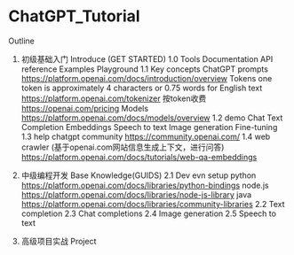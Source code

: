 # ChatGPT_Tutorial

Outline
1. 初级基础入门 Introduce (GET STARTED) 
    1.0 Tools
        Documentation 
        API reference 
        Examples 
        Playground
    1.1 Key concepts
        ChatGPT
        prompts
            https://platform.openai.com/docs/introduction/overview
        Tokens
            one token is approximately 4 characters or 0.75 words for English text
            https://platform.openai.com/tokenizer
            按token收费
            https://openai.com/pricing
        Models
            https://platform.openai.com/docs/models/overview
    1.2 demo
        Chat
        Text Completion
        Embeddings
        Speech to text
        Image generation
        Fine-tuning
    1.3 help
        chatgpt
        community
            https://community.openai.com/
    1.4 web crawler (基于openai.com网站信息生成上下文，进行问答)
        https://platform.openai.com/docs/tutorials/web-qa-embeddings
        
2. 中级编程开发 Base Knowledge(GUIDS)
    2.1 Dev evn setup
        python
            https://platform.openai.com/docs/libraries/python-bindings
        node.js
            https://platform.openai.com/docs/libraries/node-js-library
        java
            https://platform.openai.com/docs/libraries/community-libraries
    2.2 Text completion
    2.3 Chat completions
    2.4 Image generation
    2.5 Speech to text
3. 高级项目实战 Project

